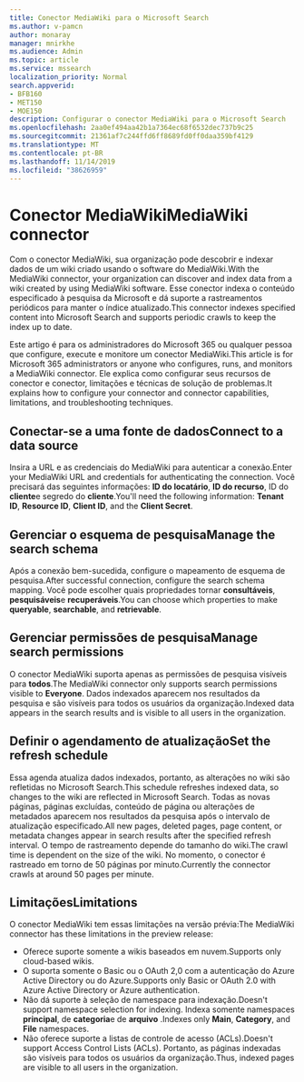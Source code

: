```yaml
---
title: Conector MediaWiki para o Microsoft Search
ms.author: v-pamcn
author: monaray
manager: mnirkhe
ms.audience: Admin
ms.topic: article
ms.service: mssearch
localization_priority: Normal
search.appverid:
- BFB160
- MET150
- MOE150
description: Configurar o conector MediaWiki para o Microsoft Search
ms.openlocfilehash: 2aa0ef494aa42b1a7364ec68f6532dec737b9c25
ms.sourcegitcommit: 21361af7c244ffd6ff8689fd0ff0daa359bf4129
ms.translationtype: MT
ms.contentlocale: pt-BR
ms.lasthandoff: 11/14/2019
ms.locfileid: "38626959"
---
```

# <a name="mediawiki-connector"></a><span data-ttu-id="1be18-103">Conector MediaWiki</span><span class="sxs-lookup"><span data-stu-id="1be18-103">MediaWiki connector</span></span>

<span data-ttu-id="1be18-104">Com o conector MediaWiki, sua organização pode descobrir e indexar dados de um wiki criado usando o software do MediaWiki.</span><span class="sxs-lookup"><span data-stu-id="1be18-104">With the MediaWiki connector, your organization can discover and index data from a wiki created by using MediaWiki software.</span></span> <span data-ttu-id="1be18-105">Esse conector indexa o conteúdo especificado à pesquisa da Microsoft e dá suporte a rastreamentos periódicos para manter o índice atualizado.</span><span class="sxs-lookup"><span data-stu-id="1be18-105">This connector indexes specified content into Microsoft Search and supports periodic crawls to keep the index up to date.</span></span>

<span data-ttu-id="1be18-106">Este artigo é para os administradores do Microsoft 365 ou qualquer pessoa que configure, execute e monitore um conector MediaWiki.</span><span class="sxs-lookup"><span data-stu-id="1be18-106">This article is for Microsoft 365 administrators or anyone who configures, runs, and monitors a MediaWiki connector.</span></span> <span data-ttu-id="1be18-107">Ele explica como configurar seus recursos de conector e conector, limitações e técnicas de solução de problemas.</span><span class="sxs-lookup"><span data-stu-id="1be18-107">It explains how to configure your connector and connector capabilities, limitations, and troubleshooting techniques.</span></span>

## <a name="connect-to-a-data-source"></a><span data-ttu-id="1be18-108">Conectar-se a uma fonte de dados</span><span class="sxs-lookup"><span data-stu-id="1be18-108">Connect to a data source</span></span>
<span data-ttu-id="1be18-109">Insira a URL e as credenciais do MediaWiki para autenticar a conexão.</span><span class="sxs-lookup"><span data-stu-id="1be18-109">Enter your MediaWiki URL and credentials for authenticating the connection.</span></span> <span data-ttu-id="1be18-110">Você precisará das seguintes informações: **ID do locatário**, **ID do recurso**, ID do **cliente**e segredo do **cliente**.</span><span class="sxs-lookup"><span data-stu-id="1be18-110">You'll need the following information: **Tenant ID**, **Resource ID**, **Client ID**, and the **Client Secret**.</span></span>

## <a name="manage-the-search-schema"></a><span data-ttu-id="1be18-111">Gerenciar o esquema de pesquisa</span><span class="sxs-lookup"><span data-stu-id="1be18-111">Manage the search schema</span></span>
<span data-ttu-id="1be18-112">Após a conexão bem-sucedida, configure o mapeamento de esquema de pesquisa.</span><span class="sxs-lookup"><span data-stu-id="1be18-112">After successful connection, configure the search schema mapping.</span></span> <span data-ttu-id="1be18-113">Você pode escolher quais propriedades tornar **consultáveis**, **pesquisáveis**e **recuperáveis**.</span><span class="sxs-lookup"><span data-stu-id="1be18-113">You can choose which properties to make **queryable**, **searchable**, and **retrievable**.</span></span>

## <a name="manage-search-permissions"></a><span data-ttu-id="1be18-114">Gerenciar permissões de pesquisa</span><span class="sxs-lookup"><span data-stu-id="1be18-114">Manage search permissions</span></span>
<span data-ttu-id="1be18-115">O conector MediaWiki suporta apenas as permissões de pesquisa visíveis para **todos**.</span><span class="sxs-lookup"><span data-stu-id="1be18-115">The MediaWiki connector only supports search permissions visible to **Everyone**.</span></span> <span data-ttu-id="1be18-116">Dados indexados aparecem nos resultados da pesquisa e são visíveis para todos os usuários da organização.</span><span class="sxs-lookup"><span data-stu-id="1be18-116">Indexed data appears in the search results and is visible to all users in the organization.</span></span>

## <a name="set-the-refresh-schedule"></a><span data-ttu-id="1be18-117">Definir o agendamento de atualização</span><span class="sxs-lookup"><span data-stu-id="1be18-117">Set the refresh schedule</span></span> 
<span data-ttu-id="1be18-118">Essa agenda atualiza dados indexados, portanto, as alterações no wiki são refletidas no Microsoft Search.</span><span class="sxs-lookup"><span data-stu-id="1be18-118">This schedule refreshes indexed data, so changes to the wiki are reflected in Microsoft Search.</span></span> <span data-ttu-id="1be18-119">Todas as novas páginas, páginas excluídas, conteúdo de página ou alterações de metadados aparecem nos resultados da pesquisa após o intervalo de atualização especificado.</span><span class="sxs-lookup"><span data-stu-id="1be18-119">All new pages, deleted pages, page content, or metadata changes appear in search results after the specified refresh interval.</span></span> <span data-ttu-id="1be18-120">O tempo de rastreamento depende do tamanho do wiki.</span><span class="sxs-lookup"><span data-stu-id="1be18-120">The crawl time is dependent on the size of the wiki.</span></span> <span data-ttu-id="1be18-121">No momento, o conector é rastreado em torno de 50 páginas por minuto.</span><span class="sxs-lookup"><span data-stu-id="1be18-121">Currently the connector crawls at around 50 pages per minute.</span></span>

## <a name="limitations"></a><span data-ttu-id="1be18-122">Limitações</span><span class="sxs-lookup"><span data-stu-id="1be18-122">Limitations</span></span> 
<span data-ttu-id="1be18-123">O conector MediaWiki tem essas limitações na versão prévia:</span><span class="sxs-lookup"><span data-stu-id="1be18-123">The MediaWiki connector has these limitations in the preview release:</span></span>
* <span data-ttu-id="1be18-124">Oferece suporte somente a wikis baseados em nuvem.</span><span class="sxs-lookup"><span data-stu-id="1be18-124">Supports only cloud-based wikis.</span></span>
* <span data-ttu-id="1be18-125">O suporta somente o Basic ou o OAuth 2,0 com a autenticação do Azure Active Directory ou do Azure.</span><span class="sxs-lookup"><span data-stu-id="1be18-125">Supports only Basic or OAuth 2.0 with Azure Active Directory or Azure authentication.</span></span>
* <span data-ttu-id="1be18-126">Não dá suporte à seleção de namespace para indexação.</span><span class="sxs-lookup"><span data-stu-id="1be18-126">Doesn't support namespace selection for indexing.</span></span> <span data-ttu-id="1be18-127">Indexa somente namespaces **principal**, de **categoria**e de **arquivo** .</span><span class="sxs-lookup"><span data-stu-id="1be18-127">Indexes only **Main**, **Category**, and **File** namespaces.</span></span>
* <span data-ttu-id="1be18-128">Não oferece suporte a listas de controle de acesso (ACLs).</span><span class="sxs-lookup"><span data-stu-id="1be18-128">Doesn't support Access Control Lists (ACLs).</span></span> <span data-ttu-id="1be18-129">Portanto, as páginas indexadas são visíveis para todos os usuários da organização.</span><span class="sxs-lookup"><span data-stu-id="1be18-129">Thus, indexed pages are visible to all users in the organization.</span></span>
